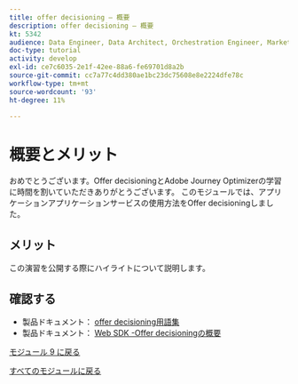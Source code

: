 ```yaml
---
title: offer decisioning — 概要
description: offer decisioning — 概要
kt: 5342
audience: Data Engineer, Data Architect, Orchestration Engineer, Marketer
doc-type: tutorial
activity: develop
exl-id: ce7c6035-2e1f-42ee-88a6-fe69701d8a2b
source-git-commit: cc7a77c4dd380ae1bc23dc75608e8e2224dfe78c
workflow-type: tm+mt
source-wordcount: '93'
ht-degree: 11%

---
```


# 概要とメリット

おめでとうございます。Offer decisioningとAdobe Journey Optimizerの学習に時間を割いていただきありがとうございます。
このモジュールでは、アプリケーションアプリケーションサービスの使用方法をOffer decisioningしました。

## メリット

この演習を公開する際にハイライトについて説明します。

## 確認する

- 製品ドキュメント： [offer decisioning用語集](https://experienceleague.adobe.com/docs/journey-optimizer/using/offer-decisioniong/get-started-decision/starting-offer-decisioning.html#glossary?lang=en)
- 製品ドキュメント： [Web SDK -Offer decisioningの概要](https://experienceleague.adobe.com/docs/experience-platform/edge/personalization/offer-decisioning/offer-decisioning-overview.html?lang=ja)

[モジュール 9 に戻る](./offer-decisioning.md)

[すべてのモジュールに戻る](../../overview.md)
